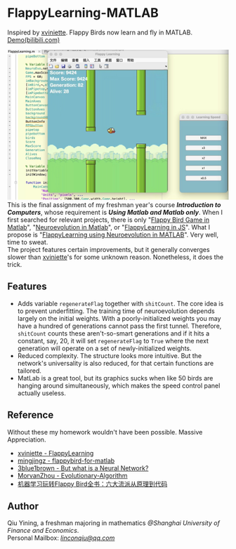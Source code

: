 # FlappyLearning-MATLAB
Inspired by [xviniette](https://github.com/xviniette/FlappyLearning). Flappy Birds now learn and fly in MATLAB. [Demo(bilibili.com)](https://www.bilibili.com/video/BV1xy4y1i73s/)  

![alt tag](https://github.com/lincolnqiu/FlappyLearning-MATLAB/blob/main/Screenshot.png)  
This is the final assignment of my freshman year's course ***Introduction to Computers***, whose requirement is ***Using Matlab and Matlab only***. When I first searched for relevant projects, there is only "[Flappy Bird Game in Matlab](https://github.com/mingjingz/flappybird-for-matlab)", "[Neuroevolution in Matlab](https://github.com/matthp/NeuroEvolution)", or "[FlappyLearning in JS](https://github.com/xviniette/FlappyLearning)". What I propose is "[FlappyLearning using Neuroevolution in MATLAB](https://github.com/lincolnqiu/FlappyLearning-MATLAB)". Very well, time to sweat.  
The project features certain improvements, but it generally converges slower than [xviniette](https://github.com/xviniette/FlappyLearning)'s for some unknown reason. Nonetheless, it does the trick.  

## Features
* Adds variable `regenerateFlag` together with `shitCount`. The core idea is to prevent underfitting. The training time of neuroevolution depends largely on the initial weights. With a poorly-initialized weights you may have a hundred of generations cannot pass the first tunnel. Therefore, `shitCount` counts these aren't-so-smart generations and if it hits a constant, say, 20, it will set `regenerateFlag` to `True` where the next generation will operate on a set of newly-initialized weights.
* Reduced complexity. The structure looks more intuitive. But the network's universality is also reduced, for that certain functions are tailored.
* MatLab is a great tool, but its graphics sucks when like 50 birds are hanging around simultaneously, which makes the speed control panel actually useless.

## Reference
Without these my homework wouldn't have been possible. Massive Appreciation.
* [xviniette - FlappyLearning](https://github.com/xviniette/FlappyLearning)
* [mingjingz - flappybird-for-matlab](https://github.com/mingjingz/flappybird-for-matlab)
* [3blue1brown - But what is a Neural Network?](https://youtu.be/aircAruvnKk)
* [MorvanZhou - Evolutionary-Algorithm](https://github.com/MorvanZhou/Evolutionary-Algorithm)  
* [机器学习玩转Flappy Bird全书：六大流派从原理到代码](https://zhuanlan.zhihu.com/p/25719115)  

## Author
Qiu Yining, a freshman majoring in mathematics *@Shanghai University of Finance and Economics*.  
Personal Mailbox: *linconqiu@qq.com*

